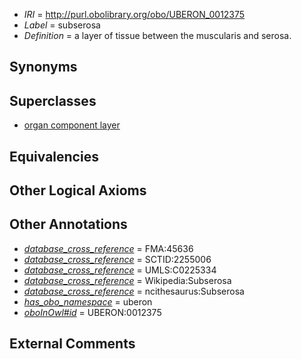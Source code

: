  * *IRI* = http://purl.obolibrary.org/obo/UBERON_0012375
 * *Label* = subserosa
 * *Definition* = a layer of tissue between the muscularis and serosa.

## Synonyms


## Superclasses

 * [organ component layer](../../UBERON/23/UBERON_0004923.md)

## Equivalencies


## Other Logical Axioms


## Other Annotations

 * *[database_cross_reference](../../ef/oboInOwl#hasDbXref.md)* = FMA:45636
 * *[database_cross_reference](../../ef/oboInOwl#hasDbXref.md)* = SCTID:2255006
 * *[database_cross_reference](../../ef/oboInOwl#hasDbXref.md)* = UMLS:C0225334
 * *[database_cross_reference](../../ef/oboInOwl#hasDbXref.md)* = Wikipedia:Subserosa
 * *[database_cross_reference](../../ef/oboInOwl#hasDbXref.md)* = ncithesaurus:Subserosa
 * *[has_obo_namespace](../../ce/oboInOwl#hasOBONamespace.md)* = uberon
 * *[oboInOwl#id](../../id/oboInOwl#id.md)* = UBERON:0012375

## External Comments

